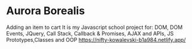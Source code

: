 # Aurora Borealis
Adding an item to cart 
It is my Javascript school project for:
DOM, DOM Events, JQuery, Call Stack, Callback & Promises, AJAX and APIs, JS Prototypes,Classes and OOP
https://nifty-kowalevski-b1a984.netlify.app/
